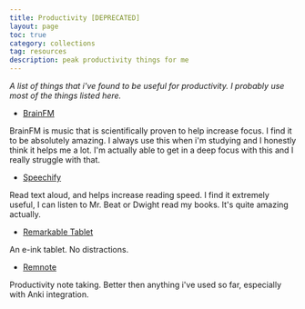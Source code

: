 ```yaml
---
title: Productivity [DEPRECATED]
layout: page
toc: true
category: collections
tag: resources
description: peak productivity things for me
---
```


*A list of things that i've found to be useful for productivity. I probably use most of the things listed here.*


- [BrainFM](https://brain.fm)

BrainFM is music that is scientifically proven to help increase focus. I find it to be absolutely amazing. I always use this when i'm studying and I honestly think it helps me a lot. I'm actually able to get in a deep focus with this and I really struggle with that.

- [Speechify](https://speechify.com)

Read text aloud, and helps increase reading speed. I find it extremely useful, I can listen to Mr. Beat or Dwight read my books. It's quite amazing actually.

- [Remarkable Tablet](https://remarkable.com)

An e-ink tablet. No distractions.

- [Remnote](https://remnote.com)

Productivity note taking. Better then anything i've used so far, especially with Anki integration.